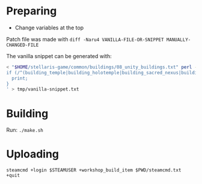 # Preparing

* Change variables at the top

Patch file was made with `diff -Naru4 VANILLA-FILE-OR-SNIPPET MANUALLY-CHANGED-FILE`

The vanilla snippet can be generated with:

```sh
< "$HOME/stellaris-game/common/buildings/08_unity_buildings.txt" perl -ane '
if (/^(building_temple|building_holotemple|building_sacred_nexus|building_sacrificial_temple_1|building_sacrificial_temple_2|building_sacrificial_temple_3|building_league_offices)/ ... /^\}/) {
  print;
}
' > tmp/vanilla-snippet.txt
```

# Building

Run: `./make.sh`

# Uploading

`steamcmd +login $STEAMUSER +workshop_build_item $PWD/steamcmd.txt +quit`
